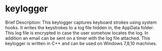 # keylogger
Brief Description:
This keylogger captures keyboard strokes using system hooks. It writes the keystrokes to a log file hidden in,
the AppData folder. This log file is encrypted in case the user somehow locates the log. 
In addition an email can be sent on a timer with the log file attached.
This keylogger is written in C++ and can be used on Windows 7,8,10 machines.
